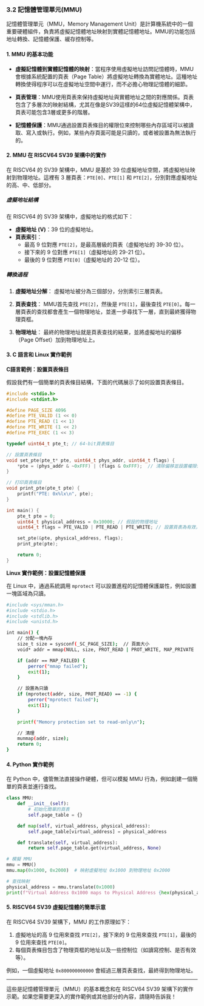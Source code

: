 ### 3.2 記憶體管理單元(MMU)

記憶體管理單元（MMU，Memory Management Unit）是計算機系統中的一個重要硬體組件，負責將虛擬記憶體地址映射到實體記憶體地址。MMU的功能包括地址轉換、記憶體保護、緩存控制等。

#### 1. MMU 的基本功能

- **虛擬記憶體到實體記憶體的映射**：當程序使用虛擬地址訪問記憶體時，MMU會根據系統配置的頁表（Page Table）將虛擬地址轉換為實體地址。這種地址轉換使得程序可以在虛擬地址空間中運行，而不必擔心物理記憶體的細節。
  
- **頁表管理**：MMU使用頁表來保持虛擬地址與實體地址之間的對應關係。頁表包含了多層次的映射結構，尤其在像是SV39這樣的64位虛擬記憶體架構中，頁表可能包含3層或更多的階層。

- **記憶體保護**：MMU通過設置頁表條目的權限位來控制哪些內存區域可以被讀取、寫入或執行。例如，某些內存頁面可能是只讀的，或者被設置為無法執行的。

#### 2. MMU 在 RISCV64 SV39 架構中的實作

在 RISCV64 的 SV39 架構中，MMU 是基於 39 位虛擬地址空間，將虛擬地址映射到物理地址。這裡有 3 層頁表：`PTE[0]`、`PTE[1]` 和 `PTE[2]`，分別對應虛擬地址的高、中、低部分。

##### 虛擬地址結構

在 RISCV64 的 SV39 架構中，虛擬地址的格式如下：

- **虛擬地址 (V)**：39 位的虛擬地址。
- **頁表索引**：
  - 最高 9 位對應 `PTE[2]`，是最高層級的頁表（虛擬地址的 39-30 位）。
  - 接下來的 9 位對應 `PTE[1]`（虛擬地址的 29-21 位）。
  - 最後的 9 位對應 `PTE[0]`（虛擬地址的 20-12 位）。

##### 轉換過程

1. **虛擬地址分解**：
   虛擬地址被分為三個部分，分別索引三層頁表。
   
2. **頁表查找**：
   MMU首先查找 `PTE[2]`，然後是 `PTE[1]`，最後查找 `PTE[0]`。每一層頁表的查找都會產生一個物理地址，並進一步尋找下一層，直到最終獲得物理頁框。

3. **物理地址**：
   最終的物理地址就是頁表查找的結果，並將虛擬地址的偏移（Page Offset）加到物理地址上。

#### 3. C 語言和 Linux 實作範例

**C語言範例：設置頁表條目**

假設我們有一個簡單的頁表條目結構，下面的代碼展示了如何設置頁表條目。

```c
#include <stdio.h>
#include <stdint.h>

#define PAGE_SIZE 4096
#define PTE_VALID (1 << 0)
#define PTE_READ (1 << 1)
#define PTE_WRITE (1 << 2)
#define PTE_EXEC (1 << 3)

typedef uint64_t pte_t; // 64-bit頁表條目

// 設置頁表條目
void set_pte(pte_t* pte, uint64_t phys_addr, uint64_t flags) {
    *pte = (phys_addr & ~0xFFF) | (flags & 0xFFF);  // 清除偏移並設置權限位
}

// 打印頁表條目
void print_pte(pte_t pte) {
    printf("PTE: 0x%lx\n", pte);
}

int main() {
    pte_t pte = 0;
    uint64_t physical_address = 0x10000; // 假設的物理地址
    uint64_t flags = PTE_VALID | PTE_READ | PTE_WRITE; // 設置頁表為有效，並且可讀寫

    set_pte(&pte, physical_address, flags);
    print_pte(pte);

    return 0;
}
```

**Linux 實作範例：設置記憶體保護**

在 Linux 中，通過系統調用 `mprotect` 可以設置進程的記憶體保護屬性，例如設置一塊區域為只讀。

```bash
#include <sys/mman.h>
#include <stdio.h>
#include <stdlib.h>
#include <unistd.h>

int main() {
    // 分配一塊內存
    size_t size = sysconf(_SC_PAGE_SIZE);  // 頁面大小
    void* addr = mmap(NULL, size, PROT_READ | PROT_WRITE, MAP_PRIVATE | MAP_ANONYMOUS, -1, 0);

    if (addr == MAP_FAILED) {
        perror("mmap failed");
        exit(1);
    }

    // 設置為只讀
    if (mprotect(addr, size, PROT_READ) == -1) {
        perror("mprotect failed");
        exit(1);
    }

    printf("Memory protection set to read-only\n");

    // 清理
    munmap(addr, size);
    return 0;
}
```

#### 4. Python 實作範例

在 Python 中，儘管無法直接操作硬體，但可以模擬 MMU 行為，例如創建一個簡單的頁表並進行查找。

```python
class MMU:
    def __init__(self):
        # 初始化簡單的頁表
        self.page_table = {}

    def map(self, virtual_address, physical_address):
        self.page_table[virtual_address] = physical_address

    def translate(self, virtual_address):
        return self.page_table.get(virtual_address, None)

# 模擬 MMU
mmu = MMU()
mmu.map(0x1000, 0x2000)  # 映射虛擬地址 0x1000 到物理地址 0x2000

# 查找映射
physical_address = mmu.translate(0x1000)
print(f"Virtual Address 0x1000 maps to Physical Address {hex(physical_address)}")
```

#### 5. RISCV64 SV39 虛擬記憶體的簡單示意

在 RISCV64 SV39 架構下，MMU 的工作原理如下：

1. 虛擬地址的高 9 位用來查找 `PTE[2]`，接下來的 9 位用來查找 `PTE[1]`，最後的 9 位用來查找 `PTE[0]`。
2. 每個頁表條目包含了物理頁框的地址以及一些控制位（如讀寫控制、是否有效等）。

例如，一個虛擬地址 `0x800000000000` 會經過三層頁表查找，最終得到物理地址。

---

這些是記憶體管理單元（MMU）的基本概念和在 RISCV64 SV39 架構下的實作示範。如果您需要更深入的實作範例或其他部分的內容，請隨時告訴我！